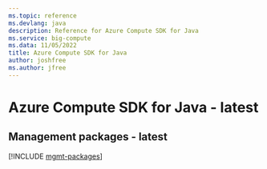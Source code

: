```yaml
---
ms.topic: reference
ms.devlang: java
description: Reference for Azure Compute SDK for Java
ms.service: big-compute
ms.data: 11/05/2022
title: Azure Compute SDK for Java
author: joshfree
ms.author: jfree
---
```

# Azure Compute SDK for Java - latest

## Management packages - latest
[!INCLUDE [mgmt-packages](compute-mgmt-index.md)]
